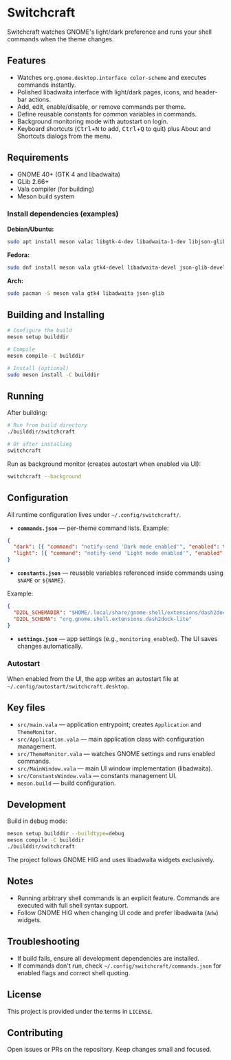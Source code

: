 # Switchcraft

Switchcraft watches GNOME's light/dark preference and runs your shell commands when the theme changes.

## Features
- Watches `org.gnome.desktop.interface color-scheme` and executes commands instantly.
- Polished libadwaita interface with light/dark pages, icons, and header-bar actions.
- Add, edit, enable/disable, or remove commands per theme.
- Define reusable constants for common variables in commands.
- Background monitoring mode with autostart on login.
- Keyboard shortcuts (<kbd>Ctrl</kbd>+<kbd>N</kbd> to add, <kbd>Ctrl</kbd>+<kbd>Q</kbd> to quit) plus About and Shortcuts dialogs from the menu.

## Requirements
- GNOME 40+ (GTK 4 and libadwaita)
- GLib 2.66+
- Vala compiler (for building)
- Meson build system

### Install dependencies (examples)

**Debian/Ubuntu:**
```bash
sudo apt install meson valac libgtk-4-dev libadwaita-1-dev libjson-glib-dev
```

**Fedora:**
```bash
sudo dnf install meson vala gtk4-devel libadwaita-devel json-glib-devel
```

**Arch:**
```bash
sudo pacman -S meson vala gtk4 libadwaita json-glib
```

## Building and Installing

```bash
# Configure the build
meson setup builddir

# Compile
meson compile -C builddir

# Install (optional)
sudo meson install -C builddir
```

## Running

After building:
```bash
# Run from build directory
./builddir/switchcraft

# Or after installing
switchcraft
```

Run as background monitor (creates autostart when enabled via UI):
```bash
switchcraft --background
```

## Configuration

All runtime configuration lives under `~/.config/switchcraft/`.

- **`commands.json`** — per-theme command lists. Example:

```json
{
  "dark": [{ "command": "notify-send 'Dark mode enabled'", "enabled": true }],
  "light": [{ "command": "notify-send 'Light mode enabled'", "enabled": true }]
}
```

- **`constants.json`** — reusable variables referenced inside commands using `$NAME` or `${NAME}`.

Example:
```json
{
  "D2DL_SCHEMADIR": "$HOME/.local/share/gnome-shell/extensions/dash2dock-lite@icedman.github.com/schemas",
  "D2DL_SCHEMA": "org.gnome.shell.extensions.dash2dock-lite"
}
```

- **`settings.json`** — app settings (e.g., `monitoring_enabled`). The UI saves changes automatically.

### Autostart
When enabled from the UI, the app writes an autostart file at `~/.config/autostart/switchcraft.desktop`.

## Key files

- `src/main.vala` — application entrypoint; creates `Application` and `ThemeMonitor`.
- `src/Application.vala` — main application class with configuration management.
- `src/ThemeMonitor.vala` — watches GNOME settings and runs enabled commands.
- `src/MainWindow.vala` — main UI window implementation (libadwaita).
- `src/ConstantsWindow.vala` — constants management UI.
- `meson.build` — build configuration.

## Development

Build in debug mode:
```bash
meson setup builddir --buildtype=debug
meson compile -C builddir
./builddir/switchcraft
```

The project follows GNOME HIG and uses libadwaita widgets exclusively.

## Notes

- Running arbitrary shell commands is an explicit feature. Commands are executed with full shell syntax support.
- Follow GNOME HIG when changing UI code and prefer libadwaita (`Adw`) widgets.

## Troubleshooting

- If build fails, ensure all development dependencies are installed.
- If commands don't run, check `~/.config/switchcraft/commands.json` for enabled flags and correct shell quoting.

## License

This project is provided under the terms in `LICENSE`.

## Contributing

Open issues or PRs on the repository. Keep changes small and focused.
